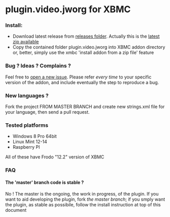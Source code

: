 plugin.video.jworg for XBMC
===========================

### Install: 

* Download latest release from [releases folder](https://github.com/realtebo/plugin.video.jworg/releases). Actually this is the [latest zip available](https://github.com/realtebo/plugin.video.jworg/raw/master/releases/plugin.video.jworg-00.00.02.zip)
* Copy the contained folder plugin.video.jworg into XBMC addon directory or, better, simply use the xmbc 'install addon from a zip file' feature

### Bug ? Ideas ? Complains ?

Feel free to [open a new issue](https://github.com/realtebo/plugin.video.jworg/issues). Please refer *every time* to your specific version of the addon, and include eventually the step to reproduce a bug.

### New languages ?

Fork the project FROM MASTER BRANCH and create new strings.xml file for your language, then send a pull request. 

### Tested platforms

* Windows 8 Pro 64bit
* Linux Mint 12-14
* Raspberry PI 

All of these have Frodo "12.2" version of XBMC

###  FAQ 

#### The 'master' branch code is stable ?

No ! The master is the ongoing, the work in progress, of the plugin. If you want to aid developing the plugin, fork *the master branch*; if you smply want the plugin, as stable as possibile, follow the install instruction at top of this document

